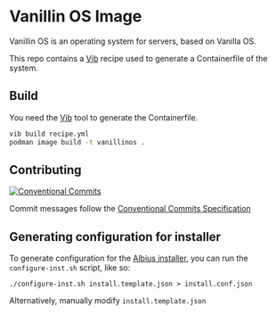 # Vanillin OS Image

Vanillin OS is an operating system for servers, based on Vanilla OS.

This repo contains a [Vib][vib] recipe used to generate a Containerfile of the system.

## Build

You need the [Vib][vib] tool to generate the Containerfile.

```bash
vib build recipe.yml
podman image build -t vanillinos .
```

[vib]: https://github.com/vanilla-os/Vib

## Contributing

[![Conventional Commits](https://img.shields.io/badge/Conventional%20Commits-1.0.0-%23FE5196?logo=conventionalcommits&logoColor=white)](https://conventionalcommits.org)

Commit messages follow the [Conventional Commits Specification][conventional-commits]

[conventional-commits]: https://conventionalcommits.org

## Generating configuration for installer

To generate configuration for the [Albius installer][albius],
you can run the `configure-inst.sh` script, like so:

```
./configure-inst.sh install.template.json > install.conf.json
```

Alternatively, manually modify `install.template.json`

[albius]: https://github.com/Vanilla-OS/Albius
